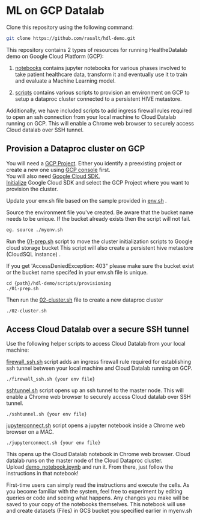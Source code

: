 # ML on GCP Datalab

Clone this repository using the following command:
```bash
git clone https://github.com/rasalt/hdl-demo.git
```

This repository contains 2 types of resources for running HealtheDatalab demo on Google Cloud Platform (GCP):  

1. [notebooks](https://github.com/rasalt/hdl-demo/tree/master/notebooks "Jupyter Notebooks") contains jupyter notebooks for various phases involved to take patient healthcare data, transform it and eventually use it to train and evaluate a Machine Learning model.  

2. [scripts](https://github.com/rasalt/hdl-demo/tree/master/scripts "Shell scripts") contains various scripts to provision an environment on GCP to setup a dataproc cluster connected to a persistent HIVE metastore.  

Additionally, we have included scripts to add ingress firewall rules required to open an ssh connection from your local machine to Cloud Datalab running on GCP. This will enable a Chrome web browser to securely access Cloud datalab over SSH tunnel.  

## Provision a Dataproc cluster on GCP

You will need a [GCP Project](https://cloud.google.com/storage/docs/projects). Either you identify a preexisting project or create a new one using [GCP console](https://cloud.google.com/compute/docs/console) first.  
You will also need [Google Cloud SDK.](https://cloud.google.com/sdk/install)  
[Initialize](https://cloud.google.com/sdk/docs/initializing) Google Cloud SDK and select the GCP Project where you want to provision the cluster.

Update your env.sh file based on the sample provided in [env.sh]( ./scripts/provisioning/env.sh) .  

Source the environment file you've created. Be aware that the bucket name needs to be unique. If the bucket already exists then the script will not fail.

```bash
eg. source ./myenv.sh
```

Run the [01-prep.sh](./scripts/provisioning/01-prep.sh) script to move the cluster initialization scripts to Google cloud storage bucket
This script will also create a persistent hive metastore (CloudSQL instance) .

If you get 'AccessDeniedException: 403" please make sure the bucket exist or the bucket name specifed in your env.sh file is unique.

```
cd {path}/hdl-demo/scripts/provisioning
./01-prep.sh
```

Then run the [02-cluster.sh](./scripts/provisioning/02-cluster.sh) file to create a new dataproc cluster
```
./02-cluster.sh
``` 

## Access Cloud Datalab over a secure SSH tunnel
Use the following helper scripts to access Cloud Datalab from your local machine:  

[firewall_ssh.sh](./scripts/provisioning/firewall_ssh.sh) script adds an ingress firewall rule required for establishing ssh tunnel between your local machine and Cloud Datalab running on GCP.  
```
./firewall_ssh.sh {your env file}
```

[sshtunnel.sh](./scripts/provisioning/sshtunnel.sh) script opens up an ssh tunnel to the master node. This will enable a Chrome web browser to securely access Cloud datalab over SSH tunnel.
```
./sshtunnel.sh {your env file}
```

[jupyterconnect.sh](./scripts/provisioning/jupyterconnect.sh) script opens a jupyter notebook inside a Chrome web browser on a MAC.  
```
./jupyterconnect.sh {your env file}
```
This opens up the Cloud Datalab notebook in Chrome web browser. Cloud datalab runs on the master node of the Cloud Dataproc cluster.  
Upload [demo_notebook.ipynb](./notebooks/demo_notebook.ipynb) and run it. From there, just follow the instructions in that notebook!

First-time users can simply read the instructions and execute the cells. As you become familiar with the system, feel free to experiment by editing queries or code and seeing what happens. Any changes you make will be saved to your copy of the notebooks themselves. This notebook will use and create datasets (Files) in GCS bucket you specified earlier in myenv.sh
